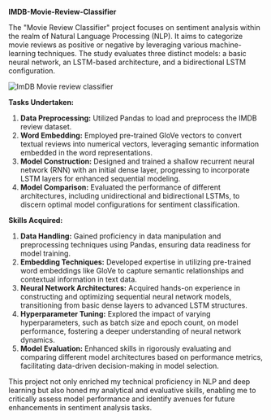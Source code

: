 **IMDB-Movie-Review-Classifier**

The "Movie Review Classifier" project focuses on sentiment analysis within the realm of Natural Language Processing (NLP). It aims to categorize movie reviews as positive or negative by leveraging various machine-learning techniques. The study evaluates three distinct models: a basic neural network, an LSTM-based architecture, and a bidirectional LSTM configuration.

![ImDB Movie review classifier](https://github.com/AdibReza/IMDB-Movie-Review-Classifier/assets/92293886/a31e45a0-2a78-4764-bc79-8190f32a7b4b)


**Tasks Undertaken:**
1. **Data Preprocessing:** Utilized Pandas to load and preprocess the IMDB review dataset.
2. **Word Embedding:** Employed pre-trained GloVe vectors to convert textual reviews into numerical vectors, leveraging semantic information embedded in the word representations.
3. **Model Construction:** Designed and trained a shallow recurrent neural network (RNN) with an initial dense layer, progressing to incorporate LSTM layers for enhanced sequential modeling.
4. **Model Comparison:** Evaluated the performance of different architectures, including unidirectional and bidirectional LSTMs, to discern optimal model configurations for sentiment classification.

**Skills Acquired:**
1. **Data Handling:** Gained proficiency in data manipulation and preprocessing techniques using Pandas, ensuring data readiness for model training.
2. **Embedding Techniques:** Developed expertise in utilizing pre-trained word embeddings like GloVe to capture semantic relationships and contextual information in text data.
3. **Neural Network Architectures:** Acquired hands-on experience in constructing and optimizing sequential neural network models, transitioning from basic dense layers to advanced LSTM structures.
4. **Hyperparameter Tuning:** Explored the impact of varying hyperparameters, such as batch size and epoch count, on model performance, fostering a deeper understanding of neural network dynamics.
5. **Model Evaluation:** Enhanced skills in rigorously evaluating and comparing different model architectures based on performance metrics, facilitating data-driven decision-making in model selection.

This project not only enriched my technical proficiency in NLP and deep learning but also honed my analytical and evaluative skills, enabling me to critically assess model performance and identify avenues for future enhancements in sentiment analysis tasks.
